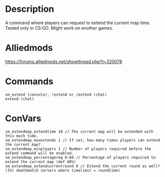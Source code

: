 # Description
A command where players can request to extend the current map time. Tested only in CS:GO. Might work on another games.

# Alliedmods
https://forums.alliedmods.net/showthread.php?t=320078

# Commands
```
sm_extend (console), !extend or /extend (chat)
extend (chat)
```

# ConVars
```
sm_extendmap_extendtime 10 // The current map will be extended with this much time.
sm_extendmap_maxextends 1 // If set, how many times players can extend the current map?
sm_extendmap_minplayers 1 // Number of players required before the extend command will be enabled.
sm_extendmap_percentagereq 0.60 // Percentage of players required to extend the current map (def 60%)
sm_extendmap_extendcurrentround 0 // Extend the current round as well? (for deathmatch servers where timelimit = roundtime)
```

